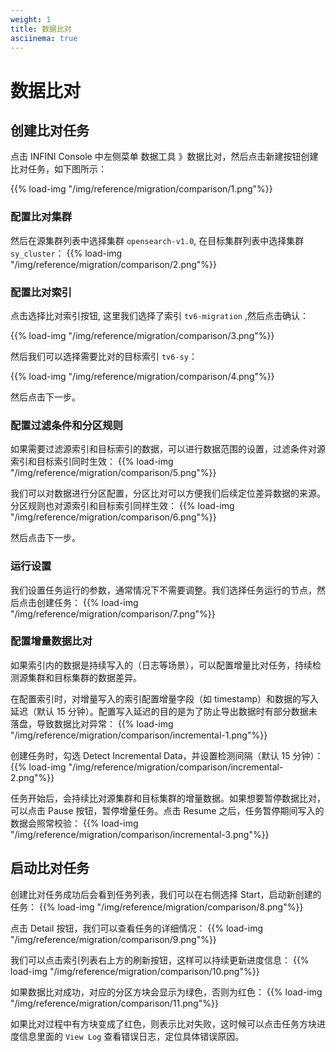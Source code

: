 ```yaml
---
weight: 1
title: 数据比对
asciinema: true
---
```


# 数据比对

## 创建比对任务

点击 INFINI Console 中左侧菜单 数据工具 》数据比对，然后点击新建按钮创建比对任务，如下图所示：

{{% load-img "/img/reference/migration/comparison/1.png"%}}

### 配置比对集群

然后在源集群列表中选择集群 `opensearch-v1.0`, 在目标集群列表中选择集群 `sy_cluster`：
{{% load-img "/img/reference/migration/comparison/2.png"%}}

### 配置比对索引

点击选择比对索引按钮, 这里我们选择了索引 `tv6-migration` ,然后点击确认：

{{% load-img "/img/reference/migration/comparison/3.png"%}}

然后我们可以选择需要比对的目标索引 `tv6-sy`：

{{% load-img "/img/reference/migration/comparison/4.png"%}}

然后点击下一步。

### 配置过滤条件和分区规则

如果需要过滤源索引和目标索引的数据，可以进行数据范围的设置，过滤条件对源索引和目标索引同时生效：
{{% load-img "/img/reference/migration/comparison/5.png"%}}

我们可以对数据进行分区配置，分区比对可以方便我们后续定位差异数据的来源。分区规则也对源索引和目标索引同样生效：
{{% load-img "/img/reference/migration/comparison/6.png"%}}

然后点击下一步。

### 运行设置

我们设置任务运行的参数，通常情况下不需要调整。我们选择任务运行的节点，然后点击创建任务：
{{% load-img "/img/reference/migration/comparison/7.png"%}}

### 配置增量数据比对

如果索引内的数据是持续写入的（日志等场景），可以配置增量比对任务，持续检测源集群和目标集群的数据差异。

在配置索引时，对增量写入的索引配置增量字段（如 timestamp）和数据的写入延迟（默认 15 分钟）。配置写入延迟的目的是为了防止导出数据时有部分数据未落盘，导致数据比对异常：
{{% load-img "/img/reference/migration/comparison/incremental-1.png"%}}

创建任务时，勾选 Detect Incremental Data，并设置检测间隔（默认 15 分钟）：
{{% load-img "/img/reference/migration/comparison/incremental-2.png"%}}

任务开始后，会持续比对源集群和目标集群的增量数据。如果想要暂停数据比对，可以点击 Pause 按钮，暂停增量任务。点击 Resume 之后，任务暂停期间写入的数据会照常校验：
{{% load-img "/img/reference/migration/comparison/incremental-3.png"%}}

## 启动比对任务

创建比对任务成功后会看到任务列表，我们可以在右侧选择 Start，启动新创建的任务：
{{% load-img "/img/reference/migration/comparison/8.png"%}}

点击 Detail 按钮，我们可以查看任务的详细情况：
{{% load-img "/img/reference/migration/comparison/9.png"%}}

我们可以点击索引列表右上方的刷新按钮，这样可以持续更新进度信息：
{{% load-img "/img/reference/migration/comparison/10.png"%}}

如果数据比对成功，对应的分区方块会显示为绿色，否则为红色：
{{% load-img "/img/reference/migration/comparison/11.png"%}}

如果比对过程中有方块变成了红色，则表示比对失败，这时候可以点击任务方块进度信息里面的 `View Log` 查看错误日志，定位具体错误原因。

